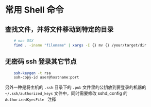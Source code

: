 # 常用 Shell 命令


## 查找文件，并将文件移动到特定的目录 
```bash
	# mac OSX
	find . -iname "filename" | xargs -I {} mv {} /your/target/dir
```

## 无密码 ssh 登录其它节点
```bash
	ssh-keygen -t rsa
	ssh-copy-id user@hostname:port
```
另外一种是将主机的 `.ssh` 目录下的 `.pub` 文件里的公钥放到要登录的机器的 `~/.ssh/authorized_keys` 文件中，同时需要修改 sshd_config 的
`AuthorizedKyesFile ` 注释
